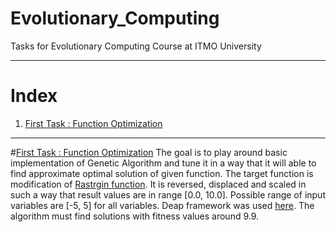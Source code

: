 # Evolutionary_Computing
Tasks for Evolutionary Computing Course at ITMO University

----

# Index
1. [First Task : Function Optimization](#First-Task-:-Function-Optimization)

---

#[First Task : Function Optimization](https://github.com/Nemat-Allah-Aloush/Evolutionary_Computing/blob/main/ec_lab1_Aloush.ipynb)
The goal is to play around basic implementation of Genetic Algorithm and tune it in a way that it will able to find approximate optimal solution of given function.
The target function is modification of [Rastrgin function](https://www.sfu.ca/~ssurjano/rastr.html). It is reversed, displaced and scaled in such a way that result values are in range [0.0, 10.0].  Possible range of input variables are [-5, 5] for all variables.
Deap framework was used [here](https://deap.readthedocs.io/en/master/).
The algorithm must find solutions with fitness values around 9.9. 
